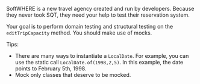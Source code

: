<!--NO_HARDWRAPS-->

SoftWHERE is a new travel agency created and run by developers. 
Because they never took SQT, they need your help to test their reservation system.

Your goal is to perform domain testing and structural testing on the `editTripCapacity` method. You should make use of mocks.

Tips:

- There are many ways to instantiate a `LocalDate`. For example, you can use the static call `LocalDate.of(1998,2,5)`. In this
example, the date points to February 5th, 1998.
- Mock only classes that deserve to be mocked.
